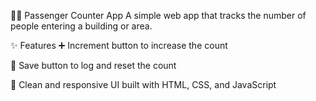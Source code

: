 🚶‍♂️ Passenger Counter App
A simple web app that tracks the number of people entering a building or area.

✨ Features
➕ Increment button to increase the count

💾 Save button to log and reset the count

🎨 Clean and responsive UI built with HTML, CSS, and JavaScript
